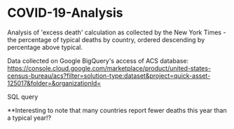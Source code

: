 # COVID-19-Analysis

Analysis of 'excess death' calculation as collected by the New York Times - the percentage of typical deaths by country, ordered descending by percentage above typical.

Data collected on Google BigQuery's access of ACS database: https://console.cloud.google.com/marketplace/product/united-states-census-bureau/acs?filter=solution-type:dataset&project=quick-asset-125017&folder=&organizationId=

SQL query

**Interesting to note that many countries report fewer deaths this year than a typical year!?

